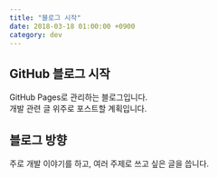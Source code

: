 ```yaml
---
title: "블로그 시작"
date: 2018-03-18 01:00:00 +0900
category: dev
---
```


## GitHub 블로그 시작
GitHub Pages로 관리하는 블로그입니다.    
개발 관련 글 위주로 포스트할 계획입니다.

## 블로그 방향
주로 개발 이야기를 하고, 여러 주제로 쓰고 싶은 글을 씁니다.
